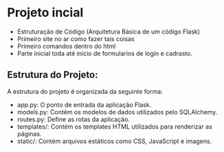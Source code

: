 # Projeto incial
 - Estruturação de Código (Arquitetura Básica de um código Flask) 
 - Primeiro site no ar como fazer tais coisas
 - Primeiro comandos dentro do html
 - Parte inicial toda até inicio de formularios de login e cadrasto.

## Estrutura do Projeto:
A estrutura do projeto é organizada da seguinte forma:
- app.py: O ponto de entrada da aplicação Flask.
- models.py: Contém os modelos de dados utilizados pelo SQLAlchemy.
- routes.py: Define as rotas da aplicação.
- templates/: Contém os templates HTML utilizados para renderizar as páginas.
- static/: Contém arquivos estáticos como CSS, JavaScript e imagens.
